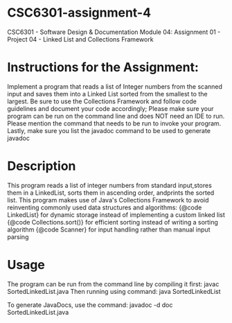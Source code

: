 # CSC6301-assignment-4
CSC6301 - Software Design &amp; Documentation
Module 04: Assignment 01 - Project 04 - Linked List and Collections Framework

# Instructions for the Assignment:
Implement a program that reads a list of Integer numbers from the scanned input and saves them into a Linked List sorted from the smallest to the largest. Be sure to use the Collections Framework and follow code guidelines and document your code accordingly;
Please make sure your program can be run on the command line and does NOT need an IDE to run. Please mention the command that needs to be run to invoke your program. Lastly, make sure you list the javadoc command to be used to generate javadoc

# Description
This program reads a list of integer numbers from standard input,stores them in a LinkedList, sorts them in ascending order, andprints the sorted list.
This program makes use of Java's Collections Framework to avoid reinventing commonly used data structures and algorithms:
 {@code LinkedList<Integer>} for dynamic storage instead of implementing a custom linked list</li>
 {@code Collections.sort()} for efficient sorting instead of writing a sorting algorithm</li>
 {@code Scanner} for input handling rather than manual input parsing</li>

# Usage
The program can be run from the command line by compiling it first:
    javac SortedLinkedList.java
Then running using command:
    java SortedLinkedList

To generate JavaDocs, use the command:
    javadoc -d doc SortedLinkedList.java
